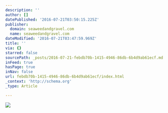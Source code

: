 ```yaml
---
description: ''
author: []
datePublished: '2016-07-21T03:50:15.225Z'
publisher:
  domain: seaweedandgravel.com
  name: seaweedandgravel.com
dateModified: '2016-07-21T03:47:59.969Z'
title: ''
via: {}
starred: false
sourcePath: _posts/2016-07-21-febdb70b-1415-4946-86db-6b4d9ab61ecf.md
inFeed: true
hasPage: true
inNav: false
url: febdb70b-1415-4946-86db-6b4d9ab61ecf/index.html
_context: 'http://schema.org'
_type: Article

---
```

![](http://cdn.shopify.com/s/files/1/0168/8754/files/DSC_0015.jpg?4117)